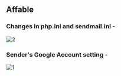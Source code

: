 ## Affable

### Changes in php.ini and sendmail.ini -
![2](https://user-images.githubusercontent.com/47142604/105963819-772a5500-60a7-11eb-9498-e054d10b2acc.PNG)
### Sender's Google Account setting -
![1](https://user-images.githubusercontent.com/47142604/105963825-78f41880-60a7-11eb-9536-41aa9a2de1d0.PNG)
